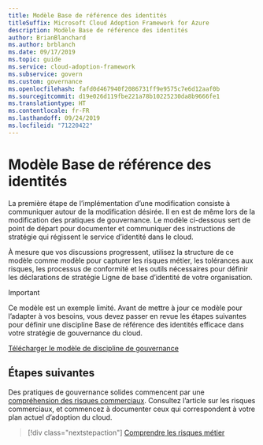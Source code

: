 ```yaml
---
title: Modèle Base de référence des identités
titleSuffix: Microsoft Cloud Adoption Framework for Azure
description: Modèle Base de référence des identités
author: BrianBlanchard
ms.author: brblanch
ms.date: 09/17/2019
ms.topic: guide
ms.service: cloud-adoption-framework
ms.subservice: govern
ms.custom: governance
ms.openlocfilehash: fafd0d467940f2086731ff9e9575c7e6d12aaf0b
ms.sourcegitcommit: d19e026d119fbe221a78b10225230da8b9666fe1
ms.translationtype: HT
ms.contentlocale: fr-FR
ms.lasthandoff: 09/24/2019
ms.locfileid: "71220422"
---
```

# <a name="identity-baseline-template"></a>Modèle Base de référence des identités

La première étape de l’implémentation d’une modification consiste à communiquer autour de la modification désirée. Il en est de même lors de la modification des pratiques de gouvernance. Le modèle ci-dessous sert de point de départ pour documenter et communiquer des instructions de stratégie qui régissent le service d’identité dans le cloud.

À mesure que vos discussions progressent, utilisez la structure de ce modèle comme modèle pour capturer les risques métier, les tolérances aux risques, les processus de conformité et les outils nécessaires pour définir les déclarations de stratégie Ligne de base d’identité de votre organisation.

> [!IMPORTANT]
> Ce modèle est un exemple limité. Avant de mettre à jour ce modèle pour l’adapter à vos besoins, vous devez passer en revue les étapes suivantes pour définir une discipline Base de référence des identités efficace dans votre stratégie de gouvernance du cloud.

<!-- markdownlint-disable MD033 -->

 <a href="https://archcenter.blob.core.windows.net/cdn/fusion/governance/Identity%20Baseline%20Discipline%20Template.docx">Télécharger le modèle de discipline de gouvernance</a>

<!-- markdownlint-enable MD033 -->

## <a name="next-steps"></a>Étapes suivantes

Des pratiques de gouvernance solides commencent par une [compréhension des risques commerciaux](./business-risks.md). Consultez l’article sur les risques commerciaux, et commencez à documenter ceux qui correspondent à votre plan actuel d’adoption du cloud.

> [!div class="nextstepaction"]
> [Comprendre les risques métier](./business-risks.md)
